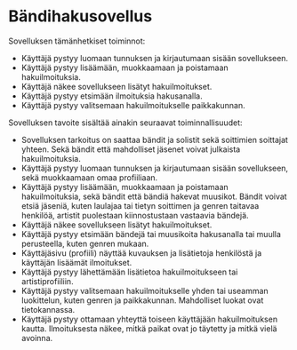 # Bändihakusovellus

Sovelluksen tämänhetkiset toiminnot:
*    Käyttäjä pystyy luomaan tunnuksen ja kirjautumaan sisään sovellukseen.
*    Käyttäjä pystyy lisäämään, muokkaamaan ja poistamaan hakuilmoituksia.
*    Käyttäjä näkee sovellukseen lisätyt hakuilmoitukset.
*    Käyttäjä pystyy etsimään ilmoituksia hakusanalla.
*    Käyttäjä pystyy valitsemaan hakuilmoitukselle paikkakunnan.


Sovelluksen tavoite sisältää ainakin seuraavat toiminnallisuudet:
*    Sovelluksen tarkoitus on saattaa bändit ja solistit sekä soittimien soittajat yhteen. Sekä bändit että mahdolliset jäsenet voivat julkaista hakuilmoituksia.
*    Käyttäjä pystyy luomaan tunnuksen ja kirjautumaan sisään sovellukseen, sekä muokkaamaan omaa profiiliaan.
*    Käyttäjä pystyy lisäämään, muokkaamaan ja poistamaan hakuilmoituksia, sekä bändit että bändiä hakevat muusikot. Bändit voivat etsiä jäseniä, kuten laulajaa tai tietyn soittimen ja genren taitavaa henkilöä, artistit puolestaan kiinnostustaan vastaavia bändejä.
*    Käyttäjä näkee sovellukseen lisätyt hakuilmoitukset.
*    Käyttäjä pystyy etsimään bändejä tai muusikoita hakusanalla tai muulla perusteella, kuten genren mukaan.
*    Käyttäjäsivu (profiili) näyttää kuvauksen ja lisätietoja henkilöstä ja käyttäjän lisäämät ilmoitukset.
*    Käyttäjä pystyy lähettämään lisätietoa hakuilmoitukseen tai artistiprofiiliin.
*    Käyttäjä pystyy valitsemaan hakuilmoitukselle yhden tai useamman luokittelun, kuten genren ja paikkakunnan. Mahdolliset luokat ovat tietokannassa.
*    Käyttäjä pystyy ottamaan yhteyttä toiseen käyttäjään hakuilmoituksen kautta. Ilmoituksesta näkee, mitkä paikat ovat jo täytetty ja mitkä vielä avoinna.
